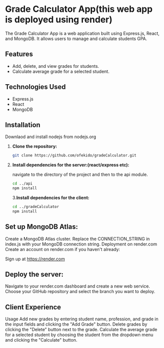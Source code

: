 # Grade Calculator App(this web app is deployed using render)

The Grade Calculator App is a web application built using Express.js, React, and MongoDB. It allows users to manage and calculate students GPA.

## Features

- Add, delete, and view grades for students.
- Calculate average grade for a selected student.

## Technologies Used

- Express.js
- React
- MongoDB

## Installation

Downlaod and install nodejs from nodejs.org

1. **Clone the repository:**

   ```bash
   git clone https://github.com/ofekido/gradeCalculator.git
   
   ```
2. **Install dependencies for the server:(react/express etc):**
   
   navigate to the directory of the project and then to the api module.
   ```bash
   cd ../api
   npm install
   ```
   3.**Install dependencies for the client:**
      ```bash
      cd ../gradeCalculator
      npm install
      ```
## Set up MongoDB Atlas:

   Create a MongoDB Atlas cluster.
   Replace the CONNECTION_STRING in index.js with your MongoDB connection string.
   Deployment on render.com
   Create an account on render.com if you haven't already:
   
   Sign up at https://render.com

## Deploy the server:

Navigate to your render.com dashboard and create a new web service. Choose your GitHub repository and select the branch you want to deploy.

## Client Experience
Usage Add new grades by entering student name, profession, and grade in the input fields and clicking the "Add Grade" button. Delete grades by clicking the "Delete" button next to the grade. Calculate the average grade for a selected student by choosing the student from the dropdown menu and clicking the "Calculate" button.



